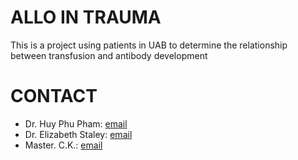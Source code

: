 # ALLO IN TRAUMA

This is a project using patients in UAB to determine the relationship between transfusion and antibody development 


# CONTACT

- Dr. Huy Phu Pham: [email](mailto:phamh@usc.edu)
- Dr. Elizabeth Staley: [email](mailto:estaly@wustl.edu)
- Master. C.K.: [email](mailto:chong.kim@ucdenver.edu)
